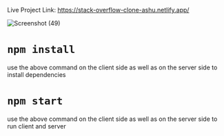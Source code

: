 Live Project Link: https://stack-overflow-clone-ashu.netlify.app/

![Screenshot (49)](https://user-images.githubusercontent.com/84927939/163110594-01372763-8b75-40a7-abe0-bcae75847384.png)

# `npm install`
use the above command on the client side as well as on the server side to install dependencies

# `npm start`
use the above command on the client side as well as on the server side to run client and server
